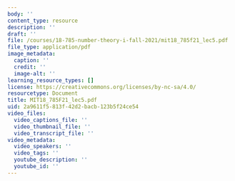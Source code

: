 ```yaml
---
body: ''
content_type: resource
description: ''
draft: ''
file: /courses/18-785-number-theory-i-fall-2021/mit18_785f21_lec5.pdf
file_type: application/pdf
image_metadata:
  caption: ''
  credit: ''
  image-alt: ''
learning_resource_types: []
license: https://creativecommons.org/licenses/by-nc-sa/4.0/
resourcetype: Document
title: MIT18_785F21_lec5.pdf
uid: 2a9611f5-813f-42d2-bacb-123b5f24ce54
video_files:
  video_captions_file: ''
  video_thumbnail_file: ''
  video_transcript_file: ''
video_metadata:
  video_speakers: ''
  video_tags: ''
  youtube_description: ''
  youtube_id: ''
---
```

